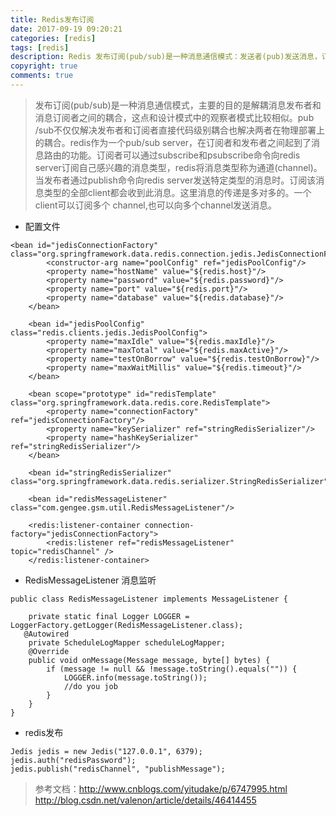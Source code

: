 ```yaml
---
title: Redis发布订阅
date: 2017-09-19 09:20:21
categories: [redis]
tags: [redis]
description: Redis 发布订阅(pub/sub)是一种消息通信模式：发送者(pub)发送消息，订阅者(sub)接收消息。
copyright: true
comments: true
---
```

<!-- more -->
> 发布订阅(pub/sub)是一种消息通信模式，主要的目的是解耦消息发布者和消息订阅者之间的耦合，这点和设计模式中的观察者模式比较相似。pub /sub不仅仅解决发布者和订阅者直接代码级别耦合也解决两者在物理部署上的耦合。redis作为一个pub/sub server，在订阅者和发布者之间起到了消息路由的功能。订阅者可以通过subscribe和psubscribe命令向redis server订阅自己感兴趣的消息类型，redis将消息类型称为通道(channel)。当发布者通过publish命令向redis server发送特定类型的消息时。订阅该消息类型的全部client都会收到此消息。这里消息的传递是多对多的。一个client可以订阅多个 channel,也可以向多个channel发送消息。
* 配置文件
```
<bean id="jedisConnectionFactory" class="org.springframework.data.redis.connection.jedis.JedisConnectionFactory">
        <constructor-arg name="poolConfig" ref="jedisPoolConfig"/>
        <property name="hostName" value="${redis.host}"/>
        <property name="password" value="${redis.password}"/>
        <property name="port" value="${redis.port}"/>
        <property name="database" value="${redis.database}"/>
    </bean>

    <bean id="jedisPoolConfig" class="redis.clients.jedis.JedisPoolConfig">
        <property name="maxIdle" value="${redis.maxIdle}"/>
        <property name="maxTotal" value="${redis.maxActive}"/>
        <property name="testOnBorrow" value="${redis.testOnBorrow}"/>
        <property name="maxWaitMillis" value="${redis.timeout}"/>
    </bean>

    <bean scope="prototype" id="redisTemplate" class="org.springframework.data.redis.core.RedisTemplate">
        <property name="connectionFactory" ref="jedisConnectionFactory"/>
        <property name="keySerializer" ref="stringRedisSerializer"/>
        <property name="hashKeySerializer" ref="stringRedisSerializer"/>
    </bean>

    <bean id="stringRedisSerializer" class="org.springframework.data.redis.serializer.StringRedisSerializer"/>

    <bean id="redisMessageListener" class="com.gengee.gsm.util.RedisMessageListener"/>

    <redis:listener-container connection-factory="jedisConnectionFactory">
        <redis:listener ref="redisMessageListener" topic="redisChannel" />
    </redis:listener-container>
```
* RedisMessageListener 消息监听
```
public class RedisMessageListener implements MessageListener {

    private static final Logger LOGGER = LoggerFactory.getLogger(RedisMessageListener.class);
   @Autowired
    private ScheduleLogMapper scheduleLogMapper;
    @Override
    public void onMessage(Message message, byte[] bytes) {
        if (message != null && !message.toString().equals("")) {
            LOGGER.info(message.toString());
            //do you job
        }
    }
}
```
* redis发布
```
Jedis jedis = new Jedis("127.0.0.1", 6379);
jedis.auth("redisPassword");
jedis.publish("redisChannel", "publishMessage");
```
>参考文档：http://www.cnblogs.com/yitudake/p/6747995.html
> http://blog.csdn.net/valenon/article/details/46414455